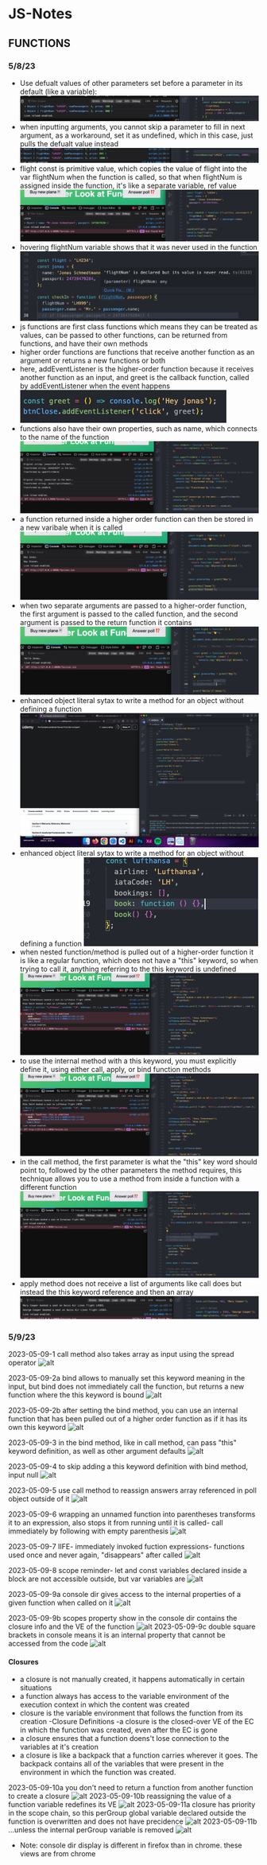 # JS-Notes

## FUNCTIONS

### 5/8/23

- Use defualt values of other parameters set before a parameter in its default (like a variable):
![default parameter values](images/2023-05-08-1.png)
- when inputting arguments, you cannot skip a parameter to fill in next argument, as a workaround, set it as undefined, which in this case, just pulls the defualt value instead
![skipping parameters workaround](images/2023-05-08-2.png)
- flight const is primitive value, which copies the value of flight into the var flightNum when the function is called, so that when flightNum is assigned inside the function, it's like a separate variable, ref value
![primitive vs reference types](images/2023-05-08-3a.png)
- hovering flightNum variable shows that it was never used in the function
![primitive vs reference types](images/2023-05-08-3b.png)
- js functions are first class functions which means they can be treated as values, can be passed to other functions, can be returned from functions, and have their own methods
- higher order functions are functions that receive another function as an argument or returns a new functions or both
- here, addEventListener is the higher-order function because it receives another function as an input, and greet is the callback function, called by addEventListener when the event happens
![higher order functions](images/2023-05-08-4.png)
- functions also have their own properties, such as name, which connects to the name of the function
![function properties](images/2023-05-08-5.png)
- a function returned inside a higher order function can then be stored in a new varibale when it is called
![store returned function as variable](images/2023-05-08-6.png)
- when two separate arguments are passed to a higher-order function, the first argument is passed to the called function, and the second argument is passed to the return function it contains
![two arguments passed to higher order function](images/2023-05-08-7.png)
- enhanced object literal sytax to write a method for an object without defining a function
![enhanced object literal sytax](images/2023-05-08-8a.png)
- enhanced object literal sytax to write a method for an object without defining a function
![enhanced object literal sytax](images/2023-05-08-8b.png)
- when nested function/method is pulled out of a higher-order function it is like a regular function, which does not have a "this" keyword, so when trying to call it, anything referring to the this keyword is undefined
![nested function pulled out of higher order function does not have this keyword](images/2023-05-08-9a.png)
- to use the internal method with a this keyword, you must explicitly define it, using either call, apply, or bind function methods
![explicitly defining the this keyword](images/2023-05-08-9b.png)
- in the call method, the first parameter is what the "this" key word should point to, followed by the other parameters the method requires, this technique allows you to use a method from inside a function with a different function
![call method](images/2023-05-08-9c.png)
- apply method does not receive a list of arguments like call does but instead the this keyword reference and then an array
![apply method](images/2023-05-08-9d.png)

### 5/9/23
2023-05-09-1 call method also takes array as input using the spread operator
![alt](images/2023-05.png)

2023-05-09-2a bind allows to manually set this keyword meaning in the input, but bind does not immediately call the function, but returns a new function where the this keyword is bound
![alt](images/2023-05.png)

2023-05-09-2b after setting the bind method, you can use an internal function that has been pulled out of a higher order function as if it has its own this keyword
![alt](images/2023-05.png)

2023-05-09-3 in the bind method, like in call method, can pass "this" keyword definition, as well as other argument defaults
![alt](images/2023-05.png)

2023-05-09-4 to skip adding a this keyword definition with bind method, input null
![alt](images/2023-05.png)

2023-05-09-5 use call method to reassign answers array referenced in poll object outside of it
![alt](images/2023-05.png)

2023-05-09-6 wrapping an unnamed function into parentheses transforms it to an expression, also stops it from running until it is called- call immediately by following with empty parenthesis
![alt](images/2023-05.png)

2023-05-09-7 IIFE- immediately invoked fuction expressions- functions used once and never again, "disappears" after called
![alt](images/2023-05.png)

2023-05-09-8 scope reminder- let and const variables declared inside a block are not accessible outside, but var variables are
![alt](images/2023-05.png)

2023-05-09-9a console dir gives access to the internal properties of a given function when called on it
![alt](images/2023-05.png)

2023-05-09-9b scopes property show in the console dir contains the closure info and the VE of the function
![alt](images/2023-05.png)
2023-05-09-9c double square brackets in console means it is an internal property that cannot be accessed from the code
![alt](images/2023-05.png)


#### Closures
- a closure is not manually created, it happens automatically in certain situations
- a function always has access to the variable environment of the execution context in which the content was created
- closure is the variable environment that follows the function from its creation
-Closure Definitions
-a closure is the closed-over VE of the EC in which the function was created, even after the EC is gone
- a closure ensures that a function doens't lose connection to the variables at it's creation
- a closure is like a backpack that a function carries wherever it goes. The backpack contains all of the variables that were present in the environment in which the function was created.

2023-05-09-10a you don't need to return a function from another function to create a closure
![alt](images/2023-05.png)
2023-05-09-10b reassigning the value of a function variable redefines its VE
![alt](images/2023-05.png)
2023-05-09-11a closure has priority in the scope chain, so this perGroup global variable declared outside the function is overwritten and does not have precidence
![alt](images/2023-05.png)
2023-05-09-11b ...unless the internal perGroup variable is removed
![alt](images/2023-05.png)

- Note: console dir display is different in firefox than in chrome. these views are from chrome
